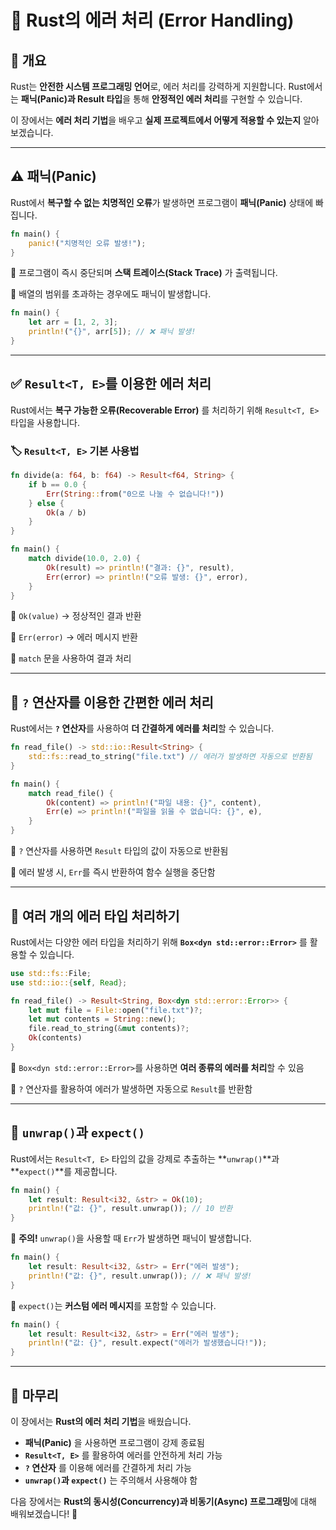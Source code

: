 # 🦀 Rust의 에러 처리 (Error Handling)

## 📌 개요
Rust는 **안전한 시스템 프로그래밍 언어**로, 에러 처리를 강력하게 지원합니다. 
Rust에서는 **패닉(Panic)과 Result 타입**을 통해 **안정적인 에러 처리**를 구현할 수 있습니다.

이 장에서는 **에러 처리 기법**을 배우고 **실제 프로젝트에서 어떻게 적용할 수 있는지** 알아보겠습니다.

---

## ⚠️ 패닉(Panic)

Rust에서 **복구할 수 없는 치명적인 오류**가 발생하면 프로그램이 **패닉(Panic)** 상태에 빠집니다.

```rust
fn main() {
    panic!("치명적인 오류 발생!");
}
```
📌 프로그램이 즉시 중단되며 **스택 트레이스(Stack Trace)** 가 출력됩니다.

📌 배열의 범위를 초과하는 경우에도 패닉이 발생합니다.
```rust
fn main() {
    let arr = [1, 2, 3];
    println!("{}", arr[5]); // ❌ 패닉 발생!
}
```

---

## ✅ `Result<T, E>`를 이용한 에러 처리

Rust에서는 **복구 가능한 오류(Recoverable Error)** 를 처리하기 위해 `Result<T, E>` 타입을 사용합니다.

### 🏷️ `Result<T, E>` 기본 사용법
```rust
fn divide(a: f64, b: f64) -> Result<f64, String> {
    if b == 0.0 {
        Err(String::from("0으로 나눌 수 없습니다!"))
    } else {
        Ok(a / b)
    }
}

fn main() {
    match divide(10.0, 2.0) {
        Ok(result) => println!("결과: {}", result),
        Err(error) => println!("오류 발생: {}", error),
    }
}
```
📌 `Ok(value)` → 정상적인 결과 반환

📌 `Err(error)` → 에러 메시지 반환

📌 `match` 문을 사용하여 결과 처리

---

## 🔄 `?` 연산자를 이용한 간편한 에러 처리

Rust에서는 **`?` 연산자**를 사용하여 **더 간결하게 에러를 처리**할 수 있습니다.

```rust
fn read_file() -> std::io::Result<String> {
    std::fs::read_to_string("file.txt") // 에러가 발생하면 자동으로 반환됨
}

fn main() {
    match read_file() {
        Ok(content) => println!("파일 내용: {}", content),
        Err(e) => println!("파일을 읽을 수 없습니다: {}", e),
    }
}
```
📌 `?` 연산자를 사용하면 `Result` 타입의 값이 자동으로 반환됨

📌 에러 발생 시, `Err`를 즉시 반환하여 함수 실행을 중단함

---

## 🔄 여러 개의 에러 타입 처리하기

Rust에서는 다양한 에러 타입을 처리하기 위해 **`Box<dyn std::error::Error>`** 를 활용할 수 있습니다.

```rust
use std::fs::File;
use std::io::{self, Read};

fn read_file() -> Result<String, Box<dyn std::error::Error>> {
    let mut file = File::open("file.txt")?;
    let mut contents = String::new();
    file.read_to_string(&mut contents)?;
    Ok(contents)
}
```
📌 `Box<dyn std::error::Error>`를 사용하면 **여러 종류의 에러를 처리**할 수 있음

📌 `?` 연산자를 활용하여 에러가 발생하면 자동으로 `Result`를 반환함

---

## 🚀 `unwrap()`과 `expect()`

Rust에서는 `Result<T, E>` 타입의 값을 강제로 추출하는 **`unwrap()`**과 **`expect()`**를 제공합니다.

```rust
fn main() {
    let result: Result<i32, &str> = Ok(10);
    println!("값: {}", result.unwrap()); // 10 반환
}
```
🚨 **주의!** `unwrap()`을 사용할 때 `Err`가 발생하면 패닉이 발생합니다.

```rust
fn main() {
    let result: Result<i32, &str> = Err("에러 발생");
    println!("값: {}", result.unwrap()); // ❌ 패닉 발생!
}
```

📌 `expect()`는 **커스텀 에러 메시지**를 포함할 수 있습니다.
```rust
fn main() {
    let result: Result<i32, &str> = Err("에러 발생");
    println!("값: {}", result.expect("에러가 발생했습니다!"));
}
```

---

## 🎯 마무리

이 장에서는 **Rust의 에러 처리 기법**을 배웠습니다.

- **패닉(Panic)** 을 사용하면 프로그램이 강제 종료됨
- **`Result<T, E>`** 를 활용하여 에러를 안전하게 처리 가능
- **`?` 연산자** 를 이용해 에러를 간결하게 처리 가능
- **`unwrap()`과 `expect()`** 는 주의해서 사용해야 함

다음 장에서는 **Rust의 동시성(Concurrency)과 비동기(Async) 프로그래밍**에 대해 배워보겠습니다! 🚀

